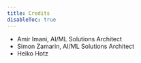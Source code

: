 ```yaml
---
title: Credits
disableToc: true
---
```


* Amir Imani, AI/ML Solutions Architect
* Simon Zamarin, AI/ML Solutions Architect
* Heiko Hotz


<!---
note: change the url to match the new repo... using old repo as an example placeholder
--->




